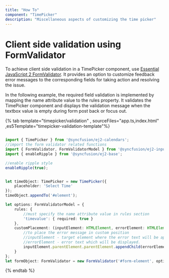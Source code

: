 ```yaml
---
title: "How To"
component: "TimePicker"
description: "Miscellaneous aspects of customizing the time picker"
---
```


# Client side validation using FormValidator

To achieve client side validation in a TimePicker component, use
[Essential JavaScript 2 FormValidator](../../form-validator/). It provides an option to customize feedback error messages to the corresponding
fields for taking action and resolving the issue.

In the following example, the required field validation is implemented by mapping the name attribute
value to the rules property. It validates the TimePicker component and displays the validation
message when the textbox value is empty during form post back or focus out.

{% tab template="timepicker/validation" , sourceFiles="app.ts,index.html" ,es5Template="timepicker-validation-template"%}

```typescript

import { TimePicker } from '@syncfusion/ej2-calendars';
//import the form validator related functions
import { FormValidator, FormValidatorModel } from '@syncfusion/ej2-inputs';
import { enableRipple } from '@syncfusion/ej2-base';

//enable ripple style
enableRipple(true);


let timeObject: TimePicker = new TimePicker({
    placeholder: 'Select Time'
});
timeObject.appendTo('#element');

let options: FormValidatorModel = {
    rules: {
        //must specify the name attribute value in rules section
        'timevalue': { required: true }
    },
    customPlacement: (inputElement: HTMLElement, errorElement: HTMLElement) => {
        //to place the error message in custom position
        //inputElement - target element where the error text will be appended
        //errorElement - error text which will be displayed.
        inputElement.parentElement.parentElement.appendChild(errorElement);
    }
};
let formObject: FormValidator = new FormValidator('#form-element', options);

```

{% endtab %}
